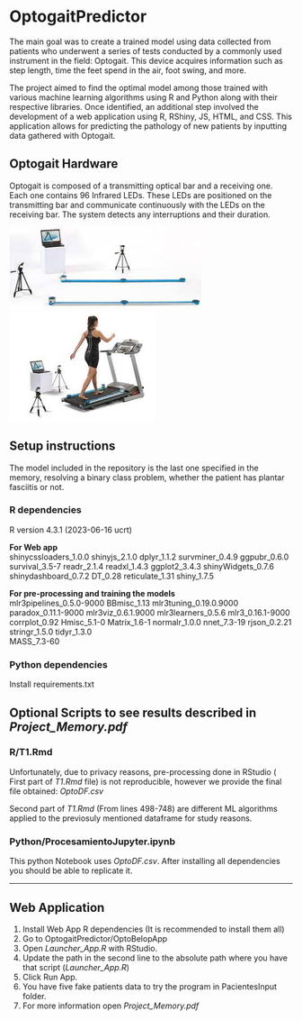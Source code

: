 # OptogaitPredictor
The main goal was to create a trained model using data collected from patients who underwent a series of tests conducted by a commonly used instrument in the field: Optogait. This device acquires information such as step length, time the feet spend in the air, foot swing, and more.

The project aimed to find the optimal model among those trained with various machine learning algorithms using R and Python along with their respective libraries. Once identified, an additional step involved the development of a web application using R, RShiny, JS, HTML, and CSS. This application allows for predicting the pathology of new patients by inputting data gathered with Optogait.

## Optogait Hardware
Optogait is composed of a transmitting optical bar and a receiving one. Each one contains 96 Infrared LEDs. These LEDs are positioned on the transmitting bar and communicate continuously with the LEDs on the receiving bar. The system detects any interruptions and their duration.

![Panels](Images/paneles.jpg)
![Using example](Images/cinta.jpg)

## Setup instructions
The model included in the repository is the last one specified in the memory, resolving a binary class problem, whether the patient has plantar fasciitis or not.

### R dependencies
R version 4.3.1 (2023-06-16 ucrt)

**For Web app**   
shinycssloaders_1.0.0
shinyjs_2.1.0
dplyr_1.1.2
survminer_0.4.9
ggpubr_0.6.0         
survival_3.5-7
readr_2.1.4
readxl_1.4.3
ggplot2_3.4.3
shinyWidgets_0.7.6   
shinydashboard_0.7.2
DT_0.28
reticulate_1.31
shiny_1.7.5


**For pre-processing and training the models**  
mlr3pipelines_0.5.0-9000
BBmisc_1.13
mlr3tuning_0.19.0.9000
paradox_0.11.1-9000
mlr3viz_0.6.1.9000
mlr3learners_0.5.6
mlr3_0.16.1-9000
corrplot_0.92
Hmisc_5.1-0
Matrix_1.6-1
normalr_1.0.0 
nnet_7.3-19
rjson_0.2.21
stringr_1.5.0
tidyr_1.3.0             
MASS_7.3-60


### Python dependencies
Install requirements.txt

## Optional Scripts to see results described in *Project_Memory.pdf* 
### R/T1.Rmd
Unfortunately, due to privacy reasons, pre-processing done in RStudio ( First part of *T1.Rmd* file) is not reproducible, however we provide the final file obtained: *OptoDF.csv*

Second part of *T1.Rmd* (From lines 498-748) are different ML algorithms applied to the previosuly mentioned dataframe for study reasons.

### Python/ProcesamientoJupyter.ipynb
This python Notebook uses *OptoDF.csv*. After installing all dependencies you should be able to replicate it.

--------------

## Web Application
1. Install Web App R dependencies (It is recommended to install them all)
2. Go to OptogaitPredictor/OptoBelopApp
3. Open *Launcher_App.R* with RStudio.
4. Update the path in the second line to the absolute path where you have that script (*Launcher_App.R*)
5. Click Run App.
6. You have five fake patients data to try the program in PacientesInput folder.
7. For more information open *Project_Memory.pdf*

